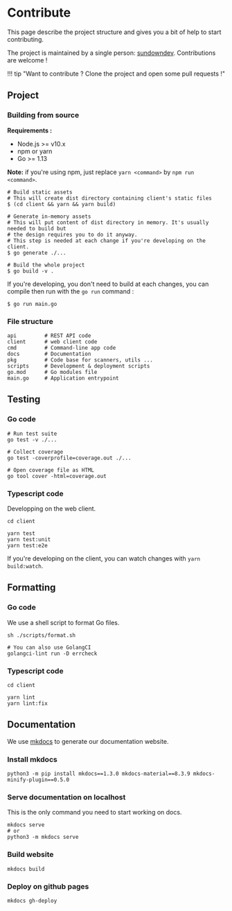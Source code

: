 # Contribute

This page describe the project structure and gives you a bit of help to start contributing.

The project is maintained by a single person: [sundowndev](https://github.com/sundowndev). Contributions are welcome !

!!! tip "Want to contribute ? Clone the project and open some pull requests !"

## Project

### Building from source

**Requirements :**

- Node.js >= v10.x
- npm or yarn
- Go >= 1.13

**Note:** if you're using npm, just replace `yarn <command>` by `npm run <command>`.

```shell
# Build static assets
# This will create dist directory containing client's static files
$ (cd client && yarn && yarn build)

# Generate in-memory assets
# This will put content of dist directory in memory. It's usually needed to build but
# the design requires you to do it anyway.
# This step is needed at each change if you're developing on the client.
$ go generate ./...

# Build the whole project
$ go build -v .
```

If you're developing, you don't need to build at each changes, you can compile then run with the `go run` command :

```
$ go run main.go
```

### File structure

```shell
api         # REST API code
client      # web client code
cmd         # Command-line app code
docs        # Documentation
pkg         # Code base for scanners, utils ...
scripts     # Development & deployment scripts
go.mod      # Go modules file
main.go     # Application entrypoint
```

## Testing

### Go code

```shell
# Run test suite
go test -v ./...

# Collect coverage
go test -coverprofile=coverage.out ./...

# Open coverage file as HTML
go tool cover -html=coverage.out
```

### Typescript code

Developping on the web client.

```shell
cd client

yarn test
yarn test:unit
yarn test:e2e
```

If you're developing on the client, you can watch changes with `yarn build:watch`.

## Formatting

### Go code

We use a shell script to format Go files.

```shell
sh ./scripts/format.sh

# You can also use GolangCI
golangci-lint run -D errcheck
```

### Typescript code

```shell
cd client

yarn lint
yarn lint:fix
```

## Documentation

We use [mkdocs](https://www.mkdocs.org/) to generate our documentation website.

### Install mkdocs

```shell
python3 -m pip install mkdocs==1.3.0 mkdocs-material==8.3.9 mkdocs-minify-plugin==0.5.0
```

### Serve documentation on localhost

This is the only command you need to start working on docs.

```shell
mkdocs serve
# or
python3 -m mkdocs serve
```

### Build website

```shell
mkdocs build
```

### Deploy on github pages

```shell
mkdocs gh-deploy
```
